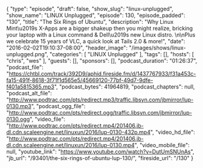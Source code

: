 {
  "type": "episode",
  "draft": false,
  "show_slug": "linux-unplugged",
  "show_name": "LINUX Unplugged",
  "episode": 130,
  "episode_padded": "130",
  "title": "The Six Rings of Ubuntu",
  "description": "Why Linux Mint\u2019s X-Apps are a bigger shakeup then you might realize, bricking your laptop with a Linux command & Dell\u2019s new Linux distro. \n\nPlus we celebrate 15 years of VLC, a quick look at Tails 2.0 & more!",
  "date": "2016-02-02T19:10:37-08:00",
  "header_image": "/images/shows/linux-unplugged.png",
  "categories": [
    "LINUX Unplugged"
  ],
  "tags": [],
  "hosts": [
    "chris",
    "wes"
  ],
  "guests": [],
  "sponsors": [],
  "podcast_duration": "01:26:37",
  "podcast_file": "https://chtbl.com/track/392D9/aphid.fireside.fm/d/1437767933/f31a453c-fa15-491f-8618-3f71f1d565e5/45669120-77bf-49d7-9dfe-f401a5815365.mp3",
  "podcast_bytes": 41964819,
  "podcast_chapters": null,
  "podcast_alt_file": "http://www.podtrac.com/pts/redirect.mp3/traffic.libsyn.com/jbmirror/lup-0130.mp3",
  "podcast_ogg_file": "http://www.podtrac.com/pts/redirect.ogg/traffic.libsyn.com/jbmirror/lup-0130.ogg",
  "video_file": "http://www.podtrac.com/pts/redirect.mp4/201406.jb-dl.cdn.scaleengine.net/linuxun/2016/lup-0130-432p.mp4",
  "video_hd_file": "http://www.podtrac.com/pts/redirect.mp4/201406.jb-dl.cdn.scaleengine.net/linuxun/2016/lup-0130.mp4",
  "video_mobile_file": null,
  "youtube_link": "https://www.youtube.com/watch?v=DutUmSNUnAs",
  "jb_url": "/93401/the-six-rings-of-ubuntu-lup-130/",
  "fireside_url": "/130"
}

